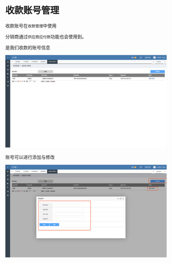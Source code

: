 # 收款账号管理

收款账号在`收款管理`中使用

分销商通过`供应商应付款`功能也会使用到。

是我们收款的账号信息

![](../../.gitbook/assets/image%20%2810%29.png)

账号可以进行添加与修改

![](../../.gitbook/assets/image%20%2826%29.png)

